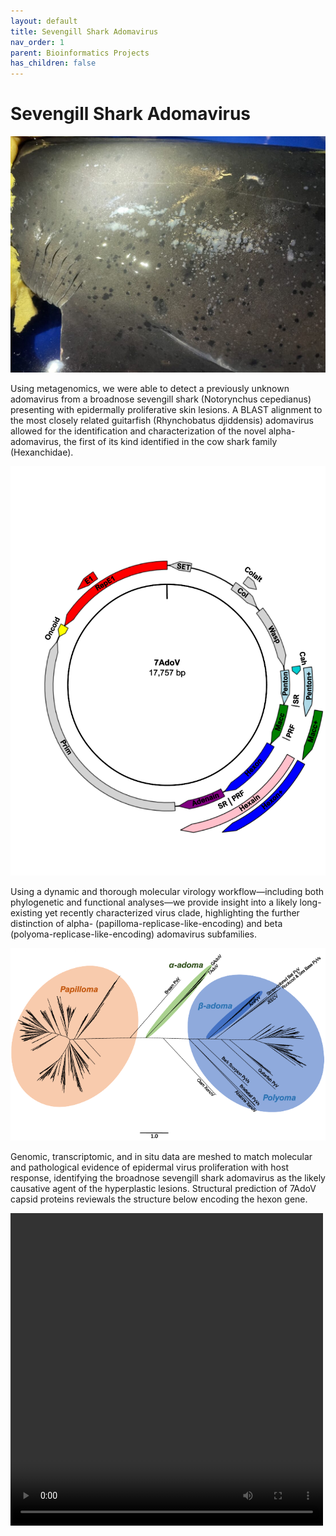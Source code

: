 ```yaml
---
layout: default
title: Sevengill Shark Adomavirus
nav_order: 1
parent: Bioinformatics Projects
has_children: false
---
```


# Sevengill Shark Adomavirus

![lesion](/images/lesion.jpg)

Using metagenomics, we were able to detect a previously unknown adomavirus from a broadnose sevengill shark (Notorynchus cepedianus) presenting with epidermally proliferative skin lesions. A BLAST alignment to the most closely related guitarfish (Rhynchobatus djiddensis) adomavirus allowed for the identification and characterization of the novel alpha-adomavirus, the first of its kind identified in the cow shark family (Hexanchidae).

![virus](/images/7adov_2.png)

Using a dynamic and thorough molecular virology workflow—including both phylogenetic and functional analyses—we provide insight into a likely long-existing yet recently characterized virus clade, highlighting the further distinction of alpha- (papilloma-replicase-like-encoding) and beta (polyoma-replicase-like-encoding) adomavirus subfamilies.

![phylo](/images/7adov_1.png)

Genomic, transcriptomic, and in situ data are meshed to match molecular and pathological evidence of epidermal virus proliferation with host response, identifying the broadnose sevengill shark adomavirus as the likely causative agent of the hyperplastic lesions. Structural prediction of 7AdoV capsid proteins reviewals the structure below encoding the hexon gene.

<video width="500" height="500" controls>
  <source src="/images/7AdoV_movie.mp4" type="video/mp4">
</video>
